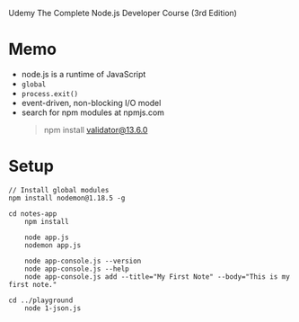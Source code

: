 Udemy
The Complete Node.js Developer Course (3rd Edition)

# Memo

- node.js is a runtime of JavaScript
- `global`
- `process.exit()`
- event-driven, non-blocking I/O model
- search for npm modules at npmjs.com
	> npm install validator@13.6.0


# Setup
```
// Install global modules
npm install nodemon@1.18.5 -g

cd notes-app
	npm install

	node app.js
	nodemon app.js

	node app-console.js --version
	node app-console.js --help
	node app-console.js add --title="My First Note" --body="This is my first note."

cd ../playground
	node 1-json.js
```
